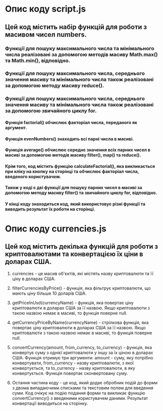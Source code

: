 # Опис коду script.js

## Цей код містить набір функцій для роботи з масивом чисел numbers.

### Функції для пошуку максимального числа та мінімального числа реалізовані за допомогою методів масиву Math.max() та Math.min(), відповідно.

### Функції для пошуку максимального числа, середнього значення масиву та мінімального числа також реалізовані за допомогою методу масиву reduce().

### Функції для пошуку максимального числа, середнього значення масиву та мінімального числа також реалізовані за допомогою звичайного циклу for.

#### Функція factorial() обчислює факторіал числа, переданого як аргумент.

#### Функція evenNumbers() знаходить всі парні числа в масиві.

#### Функція average() обчислює середнє значення всіх парних чисел в масиві за допомогою методів масиву filter(), map() та reduce().

#### Крім того, код містить функцію calculateFactorial(), яка викликається при кліку на кнопку на сторінці та обчислює факторіал числа, введеного користувачем.

#### Також у коді є дві функції для пошуку парних чисел в масиві за допомогою методу масиву filter() та звичайного циклу for, відповідно.

#### У кінці коду знаходиться код, який використовує різні функції та виводить результат їх роботи на сторінці.

# Опис коду currencies.js

## Цей код містить декілька функцій для роботи з криптовалютами та конвертацією їх ціни в доларах США.

1. currencies - це масив об'єктів, які містять назву криптовалюти та її ціну в доларах США.

2. filterCurrenciesByPrice() - функція, яка фільтрує криптовалюти, що мають ціну більше 10 доларів США.

3. getPriceInUsd(currencyName) - функція, яка повертає ціну криптовалюти в доларах США за її назвою. Якщо криптовалюти з такою назвою немає в масиві, то функція поверне null.

4. getCurrencyPriceByName(currencyName) - стрілкова функція, яка повертає ціну криптовалюти в доларах США за її назвою. Якщо криптовалюти з такою назвою немає в масиві, то функція поверне null.

5. convertCurrency(amount, from_currency, to_currency) - функція, яка конвертує суму з однієї криптовалюти у іншу за їх ціною в доларах США. Функція отримує три аргументи: amount - суму, яку потрібно конвертувати, from_currency - назву криптовалюти, з якої конвертується, та to_currency - назву криптовалюти, в яку конвертується. Функція повертає сконвертовану суму.

6. Остання частина коду - це код, який додає обробник подій до форми з двома випадаючими списками та текстовим полем для введення суми. Код очікує на подію подання форми та викликає функцію convertCurrency() з введеними користувачем даними. Результат конвертації виводиться на сторінку.